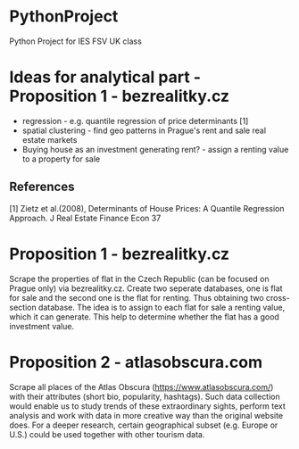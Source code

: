 # PythonProject
Python Project for IES FSV UK class

# Ideas for analytical part - Proposition 1 - bezrealitky.cz
 - regression - e.g. quantile regression of price determinants [1]
 - spatial clustering - find geo patterns in Prague's rent and sale real estate markets
 - Buying house as an investment generating rent? - assign a renting value to a property for sale


## References
[1] Zietz et al.(2008), Determinants of House Prices: A Quantile Regression Approach. J Real Estate Finance Econ 37

# Proposition 1 - bezrealitky.cz
Scrape the properties of flat in the Czech Republic (can be focused on Prague only) via bezrealitky.cz. Create two seperate databases, one is flat for sale and the second one is the flat for renting. Thus obtaining two cross-section database.
The idea is to assign to each flat for sale a renting value, which it can generate. This help to determine whether the flat has a good investment value.

# Proposition 2 - atlasobscura.com
Scrape all places of the Atlas Obscura (https://www.atlasobscura.com/) with their attributes (short bio, popularity, hashtags). Such data collection would enable us to study trends of these extraordinary sights, perform text analysis and work with data in more creative way than the original website does.
For a deeper research,  certain geographical subset (e.g. Europe or U.S.) could be used together with other tourism data.
